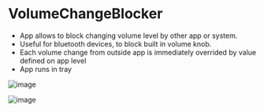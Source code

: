 # VolumeChangeBlocker

- App allows to block changing volume level by other app or system.
- Useful for bluetooth devices, to block built in volume knob.
- Each volume change from outside app is immediately overrided by value defined on app level
- App runs in tray

![image](https://github.com/PiotrX1/Volume-Change-Blocker/assets/5872528/817edb5f-6afd-4d0f-b72b-38611aa571f2)

![image](https://github.com/PiotrX1/Volume-Change-Blocker/assets/5872528/6406e3eb-9463-4aac-bb1a-83a702173617)

